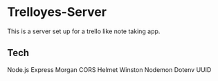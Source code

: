 # Trelloyes-Server

This is a server set up for a trello like note taking app.

## Tech

Node.js
Express
Morgan
CORS
Helmet
Winston
Nodemon
Dotenv
UUID
